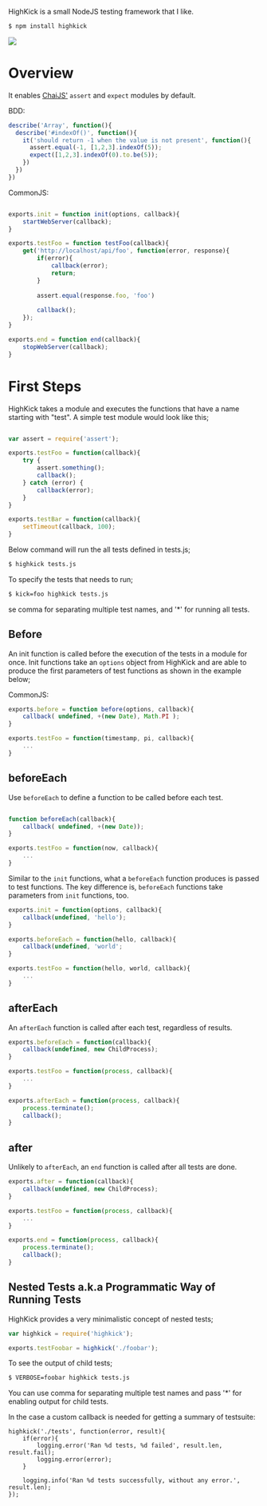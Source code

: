 HighKick is a small NodeJS testing framework that I like.

```bash
$ npm install highkick
```

![](http://farm6.staticflickr.com/5302/5625088762_355af8f69a.jpg)

# Overview

It enables [ChaiJS'](http://chaijs.com/) `assert` and `expect` modules by default.

BDD: 
```js
describe('Array', function(){
  describe('#indexOf()', function(){
    it('should return -1 when the value is not present', function(){
      assert.equal(-1, [1,2,3].indexOf(5));
      expect([1,2,3].indexOf(0).to.be(5));
    })
  })
})
```

CommonJS:
```javascript

exports.init = function init(options, callback){
    startWebServer(callback);
}

exports.testFoo = function testFoo(callback){
    get('http://localhost/api/foo', function(error, response){
        if(error){
            callback(error);
            return;
        }
        
        assert.equal(response.foo, 'foo')
        
        callback();
    });
}

exports.end = function end(callback){
    stopWebServer(callback);
}

```

# First Steps

HighKick takes a module and executes the functions that have a name starting with "test". A simple test module would look like this;

```javascript

var assert = require('assert');

exports.testFoo = function(callback){
    try {
        assert.something();
        callback();
    } catch (error) {
        callback(error);
    }
}

exports.testBar = function(callback){
    setTimeout(callback, 100);
}

```

Below command will run the all tests defined in tests.js;

```bash
$ highkick tests.js
```

To specify the tests that needs to run;

```bash
$ kick=foo highkick tests.js
```

se comma for separating multiple test names, and '*' for running all tests.

## Before

An init function is called before the execution of the tests in a module for once. Init functions take an `options` object from HighKick and are able to
produce the first parameters of test functions as shown in the example below;

CommonJS: 
```javascript
exports.before = function before(options, callback){
    callback( undefined, +(new Date), Math.PI );
}

exports.testFoo = function(timestamp, pi, callback){
    ...
}
```

## beforeEach

Use `beforeEach` to define a function to be called before each test.

```javascript

function beforeEach(callback){
    callback( undefined, +(new Date));
}

exports.testFoo = function(now, callback){
    ...
}

```

Similar to the `init` functions, what a `beforeEach` function produces is passed to test functions. The key difference is, `beforeEach` functions take parameters from `init` functions, too.

```javascript
exports.init = function(options, callback){
    callback(undefined, 'hello');
}

exports.beforeEach = function(hello, callback){
    callback(undefined, 'world';
}

exports.testFoo = function(hello, world, callback){
    ...
}
```

## afterEach

An `afterEach` function is called after each test, regardless of results.

```javascript
exports.beforeEach = function(callback){
    callback(undefined, new ChildProcess);
}

exports.testFoo = function(process, callback){
    ...
}

exports.afterEach = function(process, callback){
    process.terminate();
    callback();
}
```

## after

Unlikely to `afterEach`, an `end` function is called after all tests are done.

```javascript
exports.after = function(callback){
    callback(undefined, new ChildProcess);
}

exports.testFoo = function(process, callback){
    ...
}

exports.end = function(process, callback){
    process.terminate();
    callback();
}
```

## Nested Tests a.k.a Programmatic Way of Running Tests

HighKick provides a very minimalistic concept of nested tests;

```javascript
var highkick = require('highkick');

exports.testFoobar = highkick('./foobar');
```

To see the output of child tests;

```bash
$ VERBOSE=foobar highkick tests.js
```

You can use comma for separating multiple test names and pass '*' for enabling output for child tests.

In the case a custom callback is needed for getting a summary of testsuite:

```
highkick('./tests', function(error, result){
    if(error){
        logging.error('Ran %d tests, %d failed', result.len, result.fail);
        logging.error(error);
    }

    logging.info('Ran %d tests successfully, without any error.', result.len);
});
```
